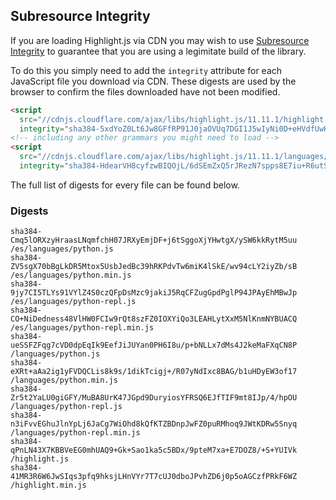 ## Subresource Integrity

If you are loading Highlight.js via CDN you may wish to use [Subresource Integrity](https://developer.mozilla.org/en-US/docs/Web/Security/Subresource_Integrity) to guarantee that you are using a legimitate build of the library.

To do this you simply need to add the `integrity` attribute for each JavaScript file you download via CDN. These digests are used by the browser to confirm the files downloaded have not been modified.

```html
<script
  src="//cdnjs.cloudflare.com/ajax/libs/highlight.js/11.11.1/highlight.min.js"
  integrity="sha384-5xdYoZ0Lt6Jw8GFfRP91J0jaOVUq7DGI1J5wIyNi0D+eHVdfUwHR4gW6kPsw489E"></script>
<!-- including any other grammars you might need to load -->
<script
  src="//cdnjs.cloudflare.com/ajax/libs/highlight.js/11.11.1/languages/go.min.js"
  integrity="sha384-HdearVH8cyfzwBIQOjL/6dSEmZxQ5rJRezN7spps8E7iu+R6utS8c2ab0AgBNFfH"></script>
```

The full list of digests for every file can be found below.

### Digests

```
sha384-Cmq5lORXzyHraasLNqmfchH07JRXyEmjDF+j6tSggoXjYHwtgX/ySW6kkRytM5uu /es/languages/python.js
sha384-ZV5sgX70bBgLkDR5Mtox5UsbJedBc39hRKPdvTw6miK4lSkE/wv94cLY2iyZb/sB /es/languages/python.min.js
sha384-9jy7CI5TLYs91VYlZ4S0czQFpDsMzc9jakiJ5RqCFZugGpdPglP94JPAyEhMBwJp /es/languages/python-repl.js
sha384-CO+NiDedness48VlHW0FCIw9rQt8szFZ0IOXYiQo3LEAHLytXxM5NlKnmNYBUACQ /es/languages/python-repl.min.js
sha384-ueSSFZFqg7cVD0dpEqIk9EefJiJUYan0PH6I8u/p+bNLLx7dMs4J2keMaFXqCN8P /languages/python.js
sha384-eXRt+aAa2ig1yFVDQCLis8k9s/1dikTcigj+/R07yNdIxc8BAG/b1uHDyEW3of17 /languages/python.min.js
sha384-Zr5t2YaLU0giGFY/MuBA8UrK47JGpd9DuryiosYFRSQ6EJfTIF9mt8IJp/4/hpOU /languages/python-repl.js
sha384-n3iFvvEGhuJlnYpLj6JaCg7WiOhd8kQfKTZBDnpJwFZ0puRMhoq9JWtKDRw5Snyq /languages/python-repl.min.js
sha384-qPnLN43X7KBBVeEG0mhUAQ9+Gk+Sao1ka5c5BDx/9pteM7xa+E7DOZ8/+S+YUIVk /highlight.js
sha384-41MR3R6W6JwSIqs3pfq9hksjLHnVYr7T7cUJ0dboJPvhZD6j0p5oAGCzfPRkF6WZ /highlight.min.js
```

